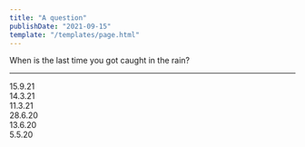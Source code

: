 ```yaml
---
title: "A question"
publishDate: "2021-09-15"
template: "/templates/page.html"
---
```


When is the last time you got caught in the rain?

---

15.9.21  
14.3.21  
11.3.21  
28.6.20  
13.6.20  
5.5.20

